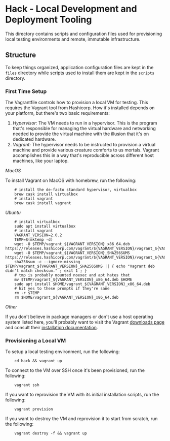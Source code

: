 Hack - Local Development and Deployment Tooling
===============================================

This directory contains scripts and configuration files used for provisioning
local testing environments and remote, immutable infrastructure.

## Structure

To keep things organized, application configuration files are kept in the `files`
directory while scripts used to install them are kept in the `scripts` directory.

### First Time Setup

The Vagrantfile controls how to provision a local VM for testing. This requires
the Vagrant tool from Hashicorp. How it's installed depends on your platform, but
there's two basic requirements:

1. *Hypervisor:* The VM needs to run in a hypervisor. This is the program that's
   responsible for managing the virtual hardware and networking needed to provide
   the virtual machine with the illusion that it's on dedicated hardware.
2. *Vagrant:* The hypervisor needs to be instructed to provision a virtual machine
   and provide various creature comforts to us mortals. Vagrant accomplishes this
   in a way that's reproducible across different host machines, like your laptop.

*MacOS*

To install Vagrant on MacOS with homebrew, run the following:

```
    # install the de-facto standard hypervisor, virtualbox
    brew cask install virtualbox
    # install vagrant
    brew cask install vagrant
```

*Ubuntu*

```
    # install virtualbox
    sudo apt install virtualbox
    # install vagrant
    VAGRANT_VERSION=2.0.2
    TEMP=$(mktemp -d)
    wget -O $TEMP/vagrant_${VAGRANT_VERSION}_x86_64.deb https://releases.hashicorp.com/vagrant/${VAGRANT_VERSION}/vagrant_${VAGRANT_VERSION}_x86_64.deb
    wget -O $TEMP/vagrant_${VAGRANT_VERSION}_SHA256SUMS https://releases.hashicorp.com/vagrant/${VAGRANT_VERSION}/vagrant_${VAGRANT_VERSION}_SHA256SUMS
    sha256sum -c --ignore-missing $TEMP/vagrant_${VAGRANT_VERSION}_SHA256SUMS || { echo "Vagrant deb didn't match checksum." ; exit 1 ; }
    # tmp is probably mounted noexec and apt hates that
    mv $TEMP/vagrant_${VAGRANT_VERSION}_x86_64.deb $HOME
    sudo apt install $HOME/vagrant_${VAGRANT_VERSION}_x86_64.deb
    # hit yes to these prompts if they're sane
    rm -r $TEMP
    rm $HOME/vagrant_${VAGRANT_VERSION}_x86_64.deb
```

*Other*

If you don't believe in package managers or don't use a host operating system listed
here, you'll probably want to visit the Vagrant [downloads page](https://www.vagrantup.com/downloads.html)
and consult their [installation documentation](https://www.vagrantup.com/docs/installation/).

### Provisioning a Local VM

To setup a local testing environment, run the following:

```
    cd hack && vagrant up
```

To connect to the VM over SSH once it's been provisioned, run the following:

```
    vagrant ssh
```

If you want to reprovision the VM with its initial installation scripts, run the following:

```
    vagrant provision
```

If you want to destroy the VM and reprovision it to start from scratch, run the following:

```
    vagrant destroy -f && vagrant up
```


